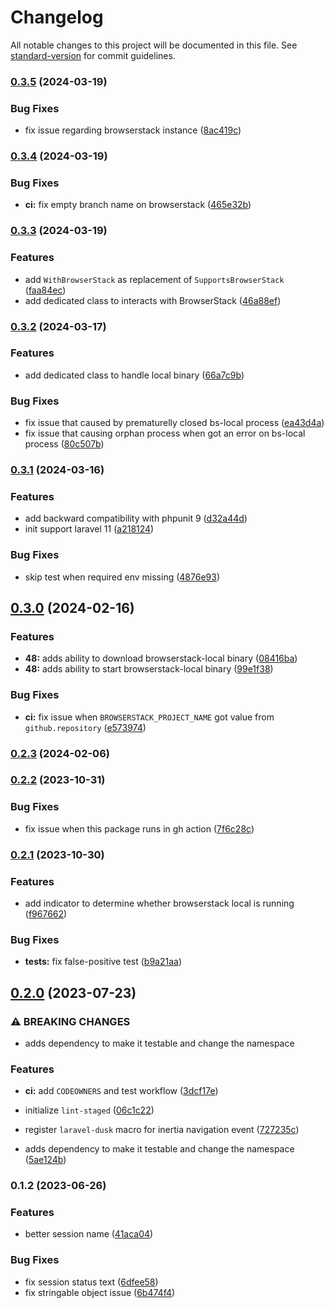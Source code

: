 # Changelog

All notable changes to this project will be documented in this file. See [standard-version](https://github.com/conventional-changelog/standard-version) for commit guidelines.

### [0.3.5](https://github.com/creasico/laravel-package/compare/v0.3.4...v0.3.5) (2024-03-19)


### Bug Fixes

* fix issue regarding browserstack instance ([8ac419c](https://github.com/creasico/laravel-package/commit/8ac419ccd851bf82fd52db39c269c8632dfd2a00))

### [0.3.4](https://github.com/creasico/laravel-package/compare/v0.3.3...v0.3.4) (2024-03-19)


### Bug Fixes

* **ci:** fix empty branch name on browserstack ([465e32b](https://github.com/creasico/laravel-package/commit/465e32bec7711f0928959f95ad11f608cfcead46))

### [0.3.3](https://github.com/creasico/laravel-package/compare/v0.3.2...v0.3.3) (2024-03-19)


### Features

* add `WithBrowserStack` as replacement of `SupportsBrowserStack` ([faa84ec](https://github.com/creasico/laravel-package/commit/faa84eca44eebf8dbfe0e482d4de6e4f717fa862))
* add dedicated class to interacts with BrowserStack ([46a88ef](https://github.com/creasico/laravel-package/commit/46a88ef78bcf3978cd3ee82dc491a3754be055a7))

### [0.3.2](https://github.com/creasico/laravel-package/compare/v0.3.1...v0.3.2) (2024-03-17)


### Features

* add dedicated class to handle local binary ([66a7c9b](https://github.com/creasico/laravel-package/commit/66a7c9bf76468b93daac8b36e444cca5ed72f839))


### Bug Fixes

* fix issue that caused by prematurelly closed bs-local process ([ea43d4a](https://github.com/creasico/laravel-package/commit/ea43d4af3e4155e3a238ed44a09d3e0fb05a872e))
* fix issue that causing orphan process when got an error on bs-local process ([80c507b](https://github.com/creasico/laravel-package/commit/80c507bf45d19356e08191579ad6e6c33c84d863))

### [0.3.1](https://github.com/creasico/laravel-package/compare/v0.3.0...v0.3.1) (2024-03-16)


### Features

* add backward compatibility with phpunit 9 ([d32a44d](https://github.com/creasico/laravel-package/commit/d32a44dc72ecb6569cc375bd810593f3705dda8e))
* init support laravel 11 ([a218124](https://github.com/creasico/laravel-package/commit/a218124cf39ac4e1e03d9df4752288c089646fbf))


### Bug Fixes

* skip test when required env missing ([4876e93](https://github.com/creasico/laravel-package/commit/4876e9387c30f947d1833424c07553b9405d75d9))

## [0.3.0](https://github.com/creasico/laravel-package/compare/v0.2.3...v0.3.0) (2024-02-16)


### Features

* **48:** adds ability to download browserstack-local binary ([08416ba](https://github.com/creasico/laravel-package/commit/08416baf1c9cea14884338bfbc9141a07919dbca))
* **48:** adds ability to start browserstack-local binary ([99e1f38](https://github.com/creasico/laravel-package/commit/99e1f38bdf02845cfd2d948256a247250f54ac78))


### Bug Fixes

* **ci:** fix issue when `BROWSERSTACK_PROJECT_NAME` got value from `github.repository` ([e573974](https://github.com/creasico/laravel-package/commit/e57397473b915cfa71ab66cab5e134c0a43caa6f))

### [0.2.3](https://github.com/creasico/laravel-package/compare/v0.2.2...v0.2.3) (2024-02-06)

### [0.2.2](https://github.com/creasico/laravel-package/compare/v0.2.1...v0.2.2) (2023-10-31)


### Bug Fixes

* fix issue when this package runs in gh action ([7f6c28c](https://github.com/creasico/laravel-package/commit/7f6c28cc58d6be37cdbaa2e7985a49927f6ccd3c))

### [0.2.1](https://github.com/creasico/laravel-package/compare/v0.2.0...v0.2.1) (2023-10-30)


### Features

* add indicator to determine whether browserstack local is running ([f967662](https://github.com/creasico/laravel-package/commit/f9676627c490a3ec65c870f2b2ddb21867756422))


### Bug Fixes

* **tests:** fix false-positive test ([b9a21aa](https://github.com/creasico/laravel-package/commit/b9a21aa7caf1970abd415930cbc3a4bc9afd9081))

## [0.2.0](https://github.com/creasico/laravel-package/compare/v0.1.2...v0.2.0) (2023-07-23)


### ⚠ BREAKING CHANGES

* adds dependency to make it testable and change the namespace

### Features

* **ci:** add `CODEOWNERS` and test workflow ([3dcf17e](https://github.com/creasico/laravel-package/commit/3dcf17e0f86ae7f08d0e3f5543f718c58d9dad0d))
* initialize `lint-staged` ([06c1c22](https://github.com/creasico/laravel-package/commit/06c1c229bc3532242eaf000c5a1fe04ade286231))
* register `laravel-dusk` macro for inertia navigation event ([727235c](https://github.com/creasico/laravel-package/commit/727235cb5bdb89d4718839aa16d67dbadf9e9476))


* adds dependency to make it testable and change the namespace ([5ae124b](https://github.com/creasico/laravel-package/commit/5ae124b90f0b7edc92681037f44cc9872e47a5e1))

### 0.1.2 (2023-06-26)


### Features

* better session name ([41aca04](https://github.com/creasico/laravel-package/commit/41aca0427b7dfda6f8d75c65b8e070b1224e5db8))


### Bug Fixes

* fix session status text ([6dfee58](https://github.com/creasico/laravel-package/commit/6dfee58d938c78455ad404baf14664c8c4f9541d))
* fix stringable object issue ([6b474f4](https://github.com/creasico/laravel-package/commit/6b474f4841b7e37cb376a373ecf570a72579f524))
